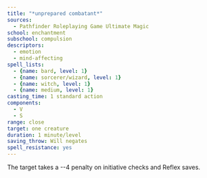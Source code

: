 ```yaml
---
title: "*unprepared combatant*"
sources:
  - Pathfinder Roleplaying Game Ultimate Magic
school: enchantment
subschool: compulsion
descriptors:
  - emotion
  - mind-affecting
spell_lists:
  - {name: bard, level: 1}
  - {name: sorcerer/wizard, level: 1}
  - {name: witch, level: 1}
  - {name: medium, level: 1}
casting_time: 1 standard action
components:
  - V
  - S
range: close
target: one creature
duration: 1 minute/level
saving_throw: Will negates
spell_resistance: yes
---
```


The target takes a --4 penalty on initiative checks and Reflex saves.

